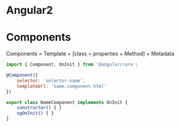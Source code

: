 # Angular2

# Components

Components = Template + [class = properties + Method] + Metadata

```javascript
import { Component, OnInit } from '@angular/core';

@Component({
    selector: 'selector-name',
    templateUrl: 'name.component.html'
})

export class NameComponent implements OnInit {
    constructor() { }
    ngOnInit() { }
}
```
